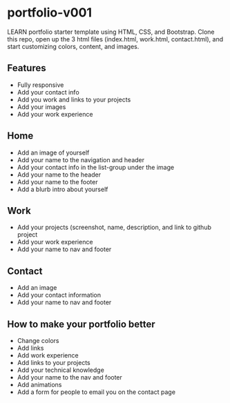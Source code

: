 # portfolio-v001

LEARN portfolio starter template using HTML, CSS, and Bootstrap. Clone this repo, open up the 3 html files (index.html, work.html, contact.html), and start customizing colors, content, and images.

## Features

- Fully responsive
- Add your contact info
- Add you work and links to your projects
- Add your images
- Add your work experience

## Home

- Add an image of yourself
- Add your name to the navigation and header
- Add your contact info in the list-group under the image
- Add your name to the header
- Add your name to the footer
- Add a blurb intro about yourself

## Work

- Add your projects (screenshot, name, description, and link to github project
- Add your work experience
- Add your name to nav and footer

## Contact

- Add an image
- Add your contact information
- Add your name to nav and footer

## How to make your portfolio better

- Change colors
- Add links
- Add work experience
- Add links to your projects
- Add your technical knowledge
- Add your name to the nav and footer
- Add animations
- Add a form for people to email you on the contact page
